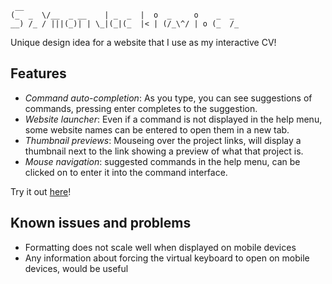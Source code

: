 ```
 __                                              
(_  _  \/__  _ __    | _  _  |  o  _     o    _  _ 
__) /_ / |||(_)| | \_|(_|(_  |< | (/_\^/ | o (_  /_
```
Unique design idea for a website that I use as my interactive CV!

## Features
* *Command auto-completion*: As you type, you can see suggestions of commands, pressing enter completes to the suggestion.
* *Website launcher*: Even if a command is not displayed in the help menu, some website names can be entered to open them in a new tab.
* *Thumbnail previews*: Mouseing over the project links, will display a thumbnail next to the link showing a preview of what that project is.
* *Mouse navigation*: suggested commands in the help menu, can be clicked on to enter it into the command interface.


Try it out [here](http://www.szymonjackiewi.cz)!

## Known issues and problems
* Formatting does not scale well when displayed on mobile devices
* Any information about forcing the virtual keyboard to open on mobile devices, would be useful

